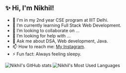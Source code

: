 ## ✨ Hi, I'm Nikhil!

<!--
**Nikhil190804/Nikhil190804** is a ✨ _special_ ✨ repository because its `README.md` (this file) appears on your GitHub profile.

Here are some ideas to get you started:-->
- 🏫 I'm in my 2nd year CSE program at IIIT Delhi.
- 🌱 I’m currently learning Full Stack Web Development.
- 👯 I’m looking to collaborate on ...
- 🤔 I’m looking for help with ...
- 💬 Ask me about DSA, Web development, Java. 
- 📫 How to reach me: [My Instagram](https://www.instagram.com/_nikhil.kumar19).
- ⚡ Fun fact: Always feeling sleepy.

![Nikhil's GitHub stats](https://github-readme-stats.vercel.app/api?username=Nikhil190804&hide=stars&count_private=true&show_icons=true&theme=gotham)
![Nikhil's Most Used Languages](https://github-readme-stats.vercel.app/api/top-langs/?username=Nikhil190804&theme=gotham&layout=compact)
